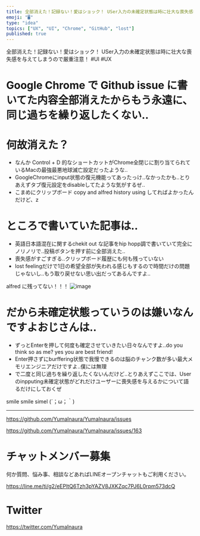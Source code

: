 ```yaml
---
title: 全部消えた！記録ない！愛はショック！ USer入力の未確定状態は時に壮大な喪失感を与えてしまうので厳重注意！  #UI #UX
emoji: "🖥"
type: "idea"
topics: ["UX", "UI", "Chrome", "GitHub", "lost"]
published: true
---
```


全部消えた！記録ない！愛はショック！ USer入力の未確定状態は時に壮大な喪失感を与えてしまうので厳重注意！  #UI #UX

# Google Chrome で Github issue に書いてた内容全部消えたからもう永遠に、同じ過ちを繰り返したくない‥

# 何故消えた？

- なんか Control + D 的なショートカットがChrome全閉じに割り当てられているMacの最強最悪地球滅亡設定だったような‥
- GoogleChromeにinput状態の復元機能ってあったっけ‥なかったかも‥とりあえずタブ復元設定をdisableしてたような気がするぜ‥
- こまめにクリップボード copy and alfred history using してればよかったんだけど、z

# ところで書いていた記事は‥

- 英語日本語混在に関するchekit out な記事をhip hopp調で書いていて完全にノリノリで‥投稿ボタンを押す前に全部消えた‥
- 喪失感がすごすぎる‥クリップボード履歴にも何も残っていない
- lost feelingだけで1日の希望全部が失われる感じもするので時間だけの問題じゃないし‥もう取り戻せない思い出だってあるんですよ‥

alfred に残ってない！！！
![image](https://user-images.githubusercontent.com/13635059/50578282-0b02a600-0e7b-11e9-97e0-2bbda4f49874.png)

# だから未確定状態っていうのは嫌いなんですよおじさんは‥

- ずっとEnterを押して何度も確定させていきたい日々なんですよ‥do you think so as me? yes you are best friend!
- Enter押さずにburffering状態で我慢できるのは脳のチャンク数が多い最大メモリエンジニアだけですよ‥僕には無理
- で二度と同じ過ちを繰り返したくないんだけど‥とりあえずここでは、Userのinpputing未確定状態がどれだけユーザーに喪失感を与えるかについて語るだけにしておくぜ

smile smile simel (´；ω；｀)


---

https://github.com/YumaInaura/YumaInaura/issues

https://github.com/YumaInaura/YumaInaura/issues/163








<!-- Update From Qiita API -->

# チャットメンバー募集


何か質問、悩み事、相談などあればLINEオープンチャットもご利用ください。

https://line.me/ti/g2/eEPltQ6Tzh3pYAZV8JXKZqc7PJ6L0rpm573dcQ





# Twitter


https://twitter.com/YumaInaura


<!-- Update From Qiita API -->


